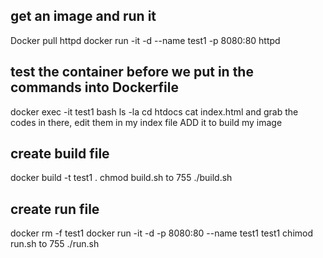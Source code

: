 ## get an image and run it
Docker pull httpd
docker run -it -d --name test1 -p 8080:80 httpd
## test the container before we put in the commands into Dockerfile
docker exec -it test1 bash
ls -la
cd htdocs
cat index.html and grab the codes in there, edit them in my index file
ADD it to build my image
## create build file
docker build -t test1 .
chmod build.sh to 755
./build.sh
## create run file
docker rm -f test1
docker run -it -d -p 8080:80 --name test1 test1
chimod run.sh to 755
./run.sh



